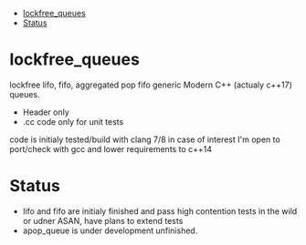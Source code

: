 - [lockfree_queues](#lockfree_queues)
- [Status](#Status)

# lockfree_queues

lockfree lifo, fifo, aggregated pop fifo generic Modern C++ (actualy c++17) queues.

- Header only
- .cc code only for unit tests

code is initialy tested/build with clang 7/8
in case of interest I'm open to port/check with gcc and lower requirements to c++14

# Status
- lifo and fifo are initialy finished and pass high contention tests in the wild or udner ASAN, have plans to extend tests
- apop_queue is under development unfinished.
